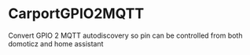 # CarportGPIO2MQTT
Convert GPIO 2 MQTT autodiscovery so pin can be controlled from both domoticz and home assistant
